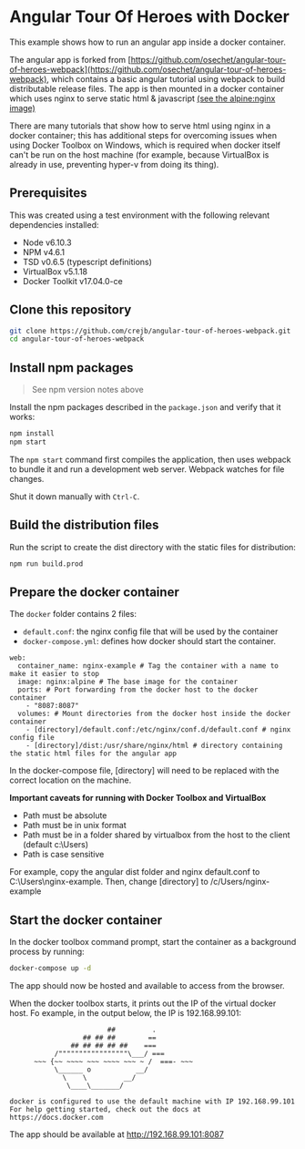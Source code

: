 # Angular Tour Of Heroes with Docker

This example shows how to run an angular app inside a docker container. 

The angular app is forked from [https://github.com/osechet/angular-tour-of-heroes-webpack](https://github.com/osechet/angular-tour-of-heroes-webpack), which contains a basic angular tutorial using webpack to build distributable release files. The app is then mounted in a docker container which uses nginx to serve static html & javascript [(see the alpine:nginx image)](https://hub.docker.com/_/nginx/)

There are many tutorials that show how to serve html using nginx in a docker container; this has additional steps for overcoming issues when using Docker Toolbox on Windows, which is required when docker itself can't be run on the host machine (for example, because VirtualBox is already in use, preventing hyper-v from doing its thing).

## Prerequisites
This was created using a test environment with the following relevant dependencies installed:
* Node v6.10.3
* NPM v4.6.1
* TSD v0.6.5 (typescript definitions)
* VirtualBox v5.1.18
* Docker Toolkit v17.04.0-ce

## Clone this repository

```bash
git clone https://github.com/crejb/angular-tour-of-heroes-webpack.git
cd angular-tour-of-heroes-webpack
```

## Install npm packages

> See npm version notes above

Install the npm packages described in the `package.json` and verify that it works:

```bash
npm install
npm start
```

The `npm start` command first compiles the application, 
then uses webpack to bundle it and run a development web server.
Webpack watches for file changes.

Shut it down manually with `Ctrl-C`.

## Build the distribution files

Run the script to create the dist directory with the static files for distribution:

```bash
npm run build.prod
```

## Prepare the docker container
The `docker` folder contains 2 files:
- `default.conf`: the nginx config file that will be used by the container
- `docker-compose.yml`: defines how docker should start the container. 
```
web:
  container_name: nginx-example # Tag the container with a name to make it easier to stop
  image: nginx:alpine # The base image for the container
  ports: # Port forwarding from the docker host to the docker container
    - "8087:8087"
  volumes: # Mount directories from the docker host inside the docker container
    - [directory]/default.conf:/etc/nginx/conf.d/default.conf # nginx config file
    - [directory]/dist:/usr/share/nginx/html # directory containing the static html files for the angular app
```

In the docker-compose file, [directory] will need to be replaced with the correct location on the machine.

**Important caveats for running with Docker Toolbox and VirtualBox**

* Path must be absolute
* Path must be in unix format
* Path must be in a folder shared by virtualbox from the host to the client (default c:\Users)
* Path is case sensitive

For example, copy the angular dist folder and nginx default.conf to C:\Users\nginx-example. Then, change [directory] to /c/Users/nginx-example

## Start the docker container

In the docker toolbox command prompt, start the container as a background process by running:

```bash
docker-compose up -d
```

The app should now be hosted and available to access from the browser.

When the docker toolbox starts, it prints out the IP of the virtual docker host. Fo example, in the output below, the IP is 192.168.99.101:

```
                        ##         .
                  ## ## ##        ==
               ## ## ## ## ##    ===
           /"""""""""""""""""\___/ ===
      ~~~ {~~ ~~~~ ~~~ ~~~~ ~~~ ~ /  ===- ~~~
           \______ o           __/
             \    \         __/
              \____\_______/

docker is configured to use the default machine with IP 192.168.99.101
For help getting started, check out the docs at https://docs.docker.com
```

The app should be available at http://192.168.99.101:8087